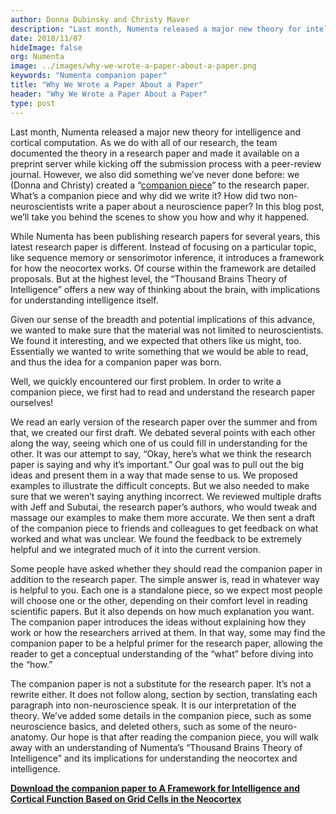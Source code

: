 ```yaml
---
author: Donna Dubinsky and Christy Maver
description: "Last month, Numenta released a major new theory for intelligence and cortical computation, documenting the theory in a research paper and making it available on a preprint server while it undergoes peer-review. We also created a “companion piece” to the research paper. What’s a companion piece and why did we write it?  How did two non-neuroscientists write a paper about a neuroscience paper?  In this blog post, we’ll take you behind the scenes to show you how and why it happened."
date: 2018/11/07   
hideImage: false
org: Numenta
image: ../images/why-we-wrote-a-paper-about-a-paper.png
keywords: "Numenta companion paper"
title: "Why We Wrote a Paper About a Paper"
header: "Why We Wrote a Paper About a Paper"
type: post
---
```


Last month, Numenta released a major new theory for intelligence and cortical computation. As we do with all of our research, the team documented the theory in a research paper and made it available on a preprint server while kicking off the submission process with a peer-review journal.  However, we also did something we’ve never done before: we (Donna and Christy) created a “[companion piece](/neuroscience-research/research-publications/papers/thousand-brains-theory-of-intelligence-companion-paper/)” to the research paper. What’s a companion piece and why did we write it?  How did two non-neuroscientists write a paper about a neuroscience paper?  In this blog post, we’ll take you behind the scenes to show you how and why it happened.

While Numenta has been publishing research papers for several years, this latest research paper is different. Instead of focusing on a particular topic, like sequence memory or sensorimotor inference, it introduces a framework for how the neocortex works.  Of course within the framework are detailed proposals. But at the highest level, the “Thousand Brains Theory of Intelligence” offers a new way of thinking about the brain, with implications for understanding intelligence itself.

Given our sense of the breadth and potential implications of this advance, we wanted to make sure that the material was not limited to neuroscientists.  We found it interesting, and we expected that others like us might, too.  Essentially we wanted to write something that we would be able to read, and thus the idea for a companion paper was born.

Well, we quickly encountered our first problem.  In order to write a companion piece, we first had to read and understand the research paper ourselves!

We read an early version of the research paper over the summer and from that, we created our first draft.  We debated several points with each other along the way, seeing which one of us could fill in understanding for the other.  It was our attempt to say, “Okay, here’s what we think the research paper is saying and why it’s important.”  Our goal was to pull out the big ideas and present them in a way that made sense to us.  We proposed examples to illustrate the difficult concepts. But we also needed to make sure that we weren’t saying anything incorrect.  We reviewed multiple drafts with Jeff and Subutai, the research paper’s authors, who would tweak and massage our examples to make them more accurate. We then sent a draft of the companion piece to friends and colleagues to get feedback on what worked and what was unclear.  We found the feedback to be extremely helpful and we integrated much of it into the current version.

Some people have asked whether they should read the companion paper in addition to the research paper.  The simple answer is, read in whatever way is helpful to you.  Each one is a standalone piece, so we expect most people will choose one or the other, depending on their comfort level in reading scientific papers. But it also depends on how much explanation you want. The companion paper introduces the ideas without explaining how they work or how the researchers arrived at them. In that way, some may find the companion paper to be a helpful primer for the research paper, allowing the reader to get a conceptual understanding of the “what” before diving into the “how.”

The companion paper is not a substitute for the research paper.  It’s not a rewrite either. It does not follow along, section by section, translating each paragraph into non-neuroscience speak.  It is our interpretation of the theory.  We’ve added some details in the companion piece, such as some neuroscience basics, and deleted others, such as some of the neuro-anatomy. Our hope is that after reading the companion piece, you will walk away with an understanding of Numenta’s “Thousand Brains Theory of Intelligence” and its implications for understanding the neocortex and intelligence.

**[Download the companion paper to A Framework for Intelligence and Cortical Function Based on Grid Cells in the Neocortex](/assets/pdf/research-publications/papers/Companion-paper-to-A-Framework-for-Intelligence-and-Cortical-Function-Based-on-Grid-Cells-in-the-Neocortex.pdf)**
